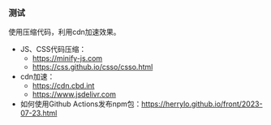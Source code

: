 ### 测试

使用压缩代码，利用cdn加速效果。

* JS、CSS代码压缩：
  * https://minify-js.com
  * https://css.github.io/csso/csso.html
* cdn加速：
  * https://cdn.cbd.int
  * https://www.jsdelivr.com
* 如何使用Github Actions发布npm包：https://herrylo.github.io/front/2023-07-23.html
